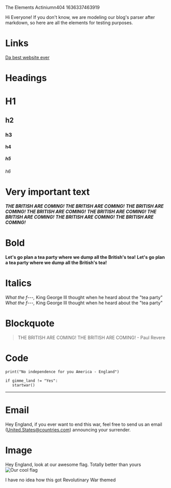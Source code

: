 The Elements
Actiniumn404
1636337463919

Hi Everyone!
If you don't know, we are modeling our blog's parser after markdown, so here are all the elements for testing purposes.

# Links
[Da best website ever](http://devnothackercorporations.github.io/)

# Headings
# H1
## h2
### h3
#### h4
##### h5
###### h6

# Very important text
***THE BRITISH ARE COMING! THE BRITISH ARE COMING!***
___THE BRITISH ARE COMING! THE BRITISH ARE COMING!___
__*THE BRITISH ARE COMING! THE BRITISH ARE COMING!*__
**_THE BRITISH ARE COMING! THE BRITISH ARE COMING!_**

# Bold
**Let's go plan a tea party where we dump all the British's tea!**
__Let's go plan a tea party where we dump all the British's tea!__

# Italics
*What the f---,* King George III thought when he heard about the "tea party"
_What the f---,_ King George III thought when he heard about the "tea party"

# Blockquote
> THE BRITISH ARE COMING! THE BRITISH ARE COMING! - Paul Revere

# Code
`print("No independence for you America - England")`
```
if gimme_land != "Yes":
   startwar()
```
----

# Email
Hey England, if you ever want to end this war, feel free to send us an email (<United.States@countries.com>) announcing your surrender.

# Image
Hey England, look at our awesome flag. Totally better than yours
![Our cool flag](https://upload.wikimedia.org/wikipedia/commons/1/1a/Betsy_Ross_flag.svg)



I have no idea how this got Revolutinary War themed